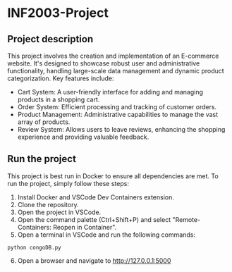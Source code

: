 # INF2003-Project

## Project description
This project involves the creation and implementation of an E-commerce website. It's designed to showcase robust user and administrative functionality, handling large-scale data management and dynamic product categorization. Key features include:
- Cart System: A user-friendly interface for adding and managing products in a shopping cart.
- Order System: Efficient processing and tracking of customer orders.
- Product Management: Administrative capabilities to manage the vast array of products.
- Review System: Allows users to leave reviews, enhancing the shopping experience and providing valuable feedback.

## Run the project
This project is best run in Docker to ensure all dependencies are met. To run the project, simply follow these steps:
1. Install Docker and VSCode Dev Containers extension.
2. Clone the repository.
3. Open the project in VSCode.
4. Open the command palette (Ctrl+Shift+P) and select "Remote-Containers: Reopen in Container".
5. Open a terminal in VSCode and run the following commands:
```
python congoDB.py
```
6. Open a browser and navigate to http://127.0.0.1:5000
